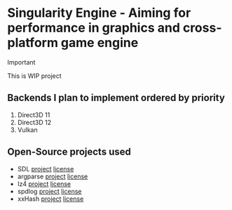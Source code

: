 # Singularity Engine - Aiming for performance in graphics and cross-platform game engine

> [!IMPORTANT]
> This is WIP project

## Backends I plan to implement ordered by priority
1. Direct3D 11
2. Direct3D 12
3. Vulkan

## Open-Source projects used
- SDL [project](https://github.com/libsdl-org/SDL) [license](https://github.com/libsdl-org/SDL/blob/main/LICENSE.txt)
- argparse [project](https://github.com/p-ranav/argparse) [license](https://github.com/p-ranav/argparse/blob/master/LICENSE)
- lz4 [project](https://github.com/lz4/lz4) [license](https://github.com/lz4/lz4/blob/release/LICENSE)
- spdlog [project](https://github.com/gabime/spdlog) [license](https://github.com/gabime/spdlog/blob/v1.x/LICENSE)
- xxHash [project](https://github.com/Cyan4973/xxHash) [license](https://github.com/Cyan4973/xxHash/blob/dev/LICENSE)